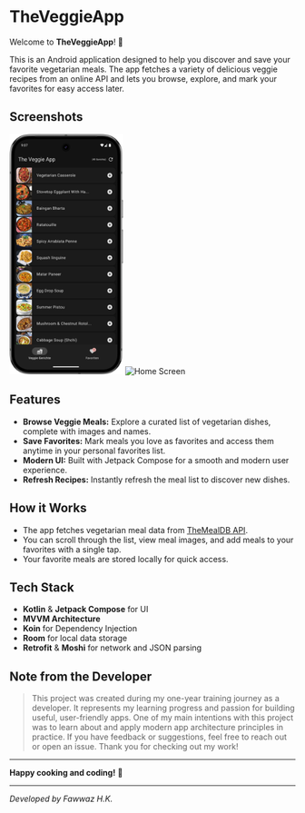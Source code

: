 # TheVeggieApp

Welcome to **TheVeggieApp**! 🌱

This is an Android application designed to help you discover and save your favorite vegetarian meals. The app fetches a variety of delicious veggie recipes from an online API and lets you browse, explore, and mark your favorites for easy access later.

## Screenshots

<p>
<img src="./img/HomeScreen.png" width="200" alt="Home Screen">
<img src="./img/FavoritesScreen.png" width="200" alt="Home Screen">
</p>

## Features
- **Browse Veggie Meals:** Explore a curated list of vegetarian dishes, complete with images and names.
- **Save Favorites:** Mark meals you love as favorites and access them anytime in your personal favorites list.
- **Modern UI:** Built with Jetpack Compose for a smooth and modern user experience.
- **Refresh Recipes:** Instantly refresh the meal list to discover new dishes.

## How it Works
- The app fetches vegetarian meal data from [TheMealDB API](https://www.themealdb.com/api.php).
- You can scroll through the list, view meal images, and add meals to your favorites with a single tap.
- Your favorite meals are stored locally for quick access.

## Tech Stack
- **Kotlin** & **Jetpack Compose** for UI
- **MVVM Architecture**
- **Koin** for Dependency Injection
- **Room** for local data storage
- **Retrofit** & **Moshi** for network and JSON parsing


## Note from the Developer
> This project was created during my one-year training journey as a developer. It represents my learning progress and passion for building useful, user-friendly apps. One of my main intentions with this project was to learn about and apply modern app architecture principles in practice. If you have feedback or suggestions, feel free to reach out or open an issue. Thank you for checking out my work!

---

**Happy cooking and coding!** 🥦

---

*Developed by Fawwaz H.K.* 